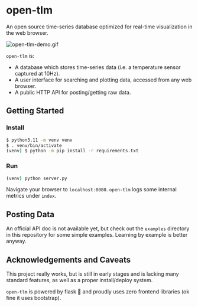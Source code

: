 # open-tlm

An open source time-series database optimized for real-time visualization in the web browser.

![open-tlm-demo.gif](doc/img/open-tlm-demo.gif)

`open-tlm` is:
* A database which stores time-series data (i.e. a temperature sensor captured at 10Hz).
* A user interface for searching and plotting data, accessed from any web browser.
* A public HTTP API for posting/getting raw data.

## Getting Started

### Install
```bash
$ python3.11 -m venv venv
$ . venv/bin/activate
(venv) $ python -m pip install -r requirements.txt
```

### Run
```bash
(venv) python server.py
```

Navigate your browser to `localhost:8080`. `open-tlm` logs some internal metrics under `index`.

## Posting Data

An official API doc is not available yet, but check out the `examples` directory in this repository for some simple examples. Learning by example is better anyway.

## Acknowledgements and Caveats

This project really works, but is still in early stages and is lacking many standard features, as well as a proper install/deploy system.

`open-tlm` is powered by flask 🧪 and proudly uses zero frontend libraries (ok fine it uses bootstrap).